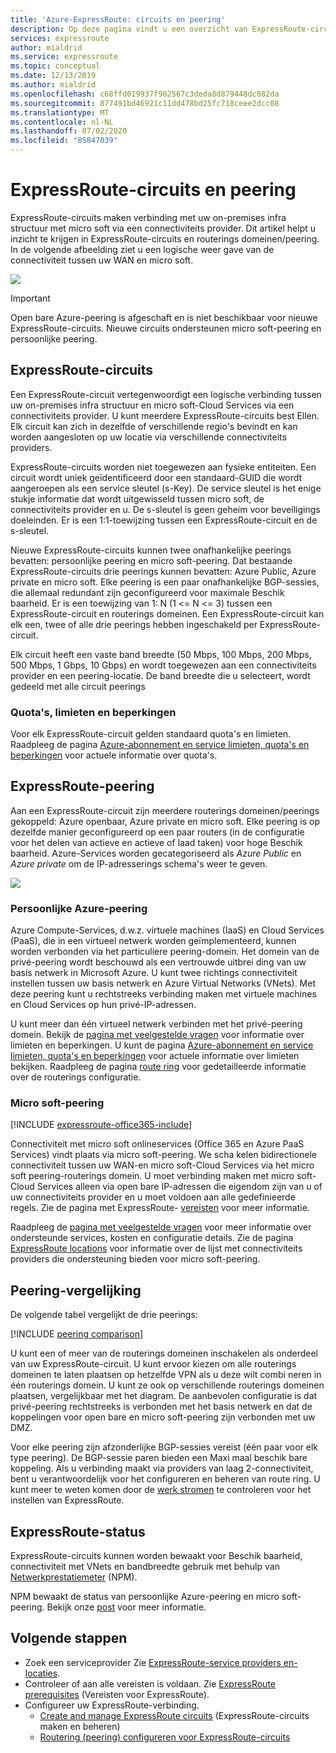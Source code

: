 ```yaml
---
title: 'Azure-ExpressRoute: circuits en peering'
description: Op deze pagina vindt u een overzicht van ExpressRoute-circuits en routerings domeinen/peering.
services: expressroute
author: mialdrid
ms.service: expressroute
ms.topic: conceptual
ms.date: 12/13/2019
ms.author: mialdrid
ms.openlocfilehash: c68ffd019937f902567c3deda8d879448dc082da
ms.sourcegitcommit: 877491bd46921c11dd478bd25fc718ceee2dcc08
ms.translationtype: MT
ms.contentlocale: nl-NL
ms.lasthandoff: 07/02/2020
ms.locfileid: "85847039"
---
```

# <a name="expressroute-circuits-and-peering"></a>ExpressRoute-circuits en peering

ExpressRoute-circuits maken verbinding met uw on-premises infra structuur met micro soft via een connectiviteits provider. Dit artikel helpt u inzicht te krijgen in ExpressRoute-circuits en routerings domeinen/peering. In de volgende afbeelding ziet u een logische weer gave van de connectiviteit tussen uw WAN en micro soft.

![](./media/expressroute-circuit-peerings/expressroute-basic.png)

> [!IMPORTANT]
> Open bare Azure-peering is afgeschaft en is niet beschikbaar voor nieuwe ExpressRoute-circuits. Nieuwe circuits ondersteunen micro soft-peering en persoonlijke peering.  
>

## <a name="expressroute-circuits"></a><a name="circuits"></a>ExpressRoute-circuits

Een ExpressRoute-circuit vertegenwoordigt een logische verbinding tussen uw on-premises infra structuur en micro soft-Cloud Services via een connectiviteits provider. U kunt meerdere ExpressRoute-circuits best Ellen. Elk circuit kan zich in dezelfde of verschillende regio's bevindt en kan worden aangesloten op uw locatie via verschillende connectiviteits providers.

ExpressRoute-circuits worden niet toegewezen aan fysieke entiteiten. Een circuit wordt uniek geïdentificeerd door een standaard-GUID die wordt aangeroepen als een service sleutel (s-Key). De service sleutel is het enige stukje informatie dat wordt uitgewisseld tussen micro soft, de connectiviteits provider en u. De s-sleutel is geen geheim voor beveiligings doeleinden. Er is een 1:1-toewijzing tussen een ExpressRoute-circuit en de s-sleutel.

Nieuwe ExpressRoute-circuits kunnen twee onafhankelijke peerings bevatten: persoonlijke peering en micro soft-peering. Dat bestaande ExpressRoute-circuits drie peerings kunnen bevatten: Azure Public, Azure private en micro soft. Elke peering is een paar onafhankelijke BGP-sessies, die allemaal redundant zijn geconfigureerd voor maximale Beschik baarheid. Er is een toewijzing van 1: N (1 <= N <= 3) tussen een ExpressRoute-circuit en routerings domeinen. Een ExpressRoute-circuit kan elk een, twee of alle drie peerings hebben ingeschakeld per ExpressRoute-circuit.

Elk circuit heeft een vaste band breedte (50 Mbps, 100 Mbps, 200 Mbps, 500 Mbps, 1 Gbps, 10 Gbps) en wordt toegewezen aan een connectiviteits provider en een peering-locatie. De band breedte die u selecteert, wordt gedeeld met alle circuit peerings

### <a name="quotas-limits-and-limitations"></a><a name="quotas"></a>Quota's, limieten en beperkingen

Voor elk ExpressRoute-circuit gelden standaard quota's en limieten. Raadpleeg de pagina [Azure-abonnement en service limieten, quota's en beperkingen](../azure-resource-manager/management/azure-subscription-service-limits.md) voor actuele informatie over quota's.

## <a name="expressroute-peering"></a><a name="routingdomains"></a>ExpressRoute-peering

Aan een ExpressRoute-circuit zijn meerdere routerings domeinen/peerings gekoppeld: Azure openbaar, Azure private en micro soft. Elke peering is op dezelfde manier geconfigureerd op een paar routers (in de configuratie voor het delen van actieve en actieve of laad taken) voor hoge Beschik baarheid. Azure-Services worden gecategoriseerd als *Azure Public* en *Azure private* om de IP-adresserings schema's weer te geven.

![](./media/expressroute-circuit-peerings/expressroute-peerings.png)

### <a name="azure-private-peering"></a><a name="privatepeering"></a>Persoonlijke Azure-peering

Azure Compute-Services, d.w.z. virtuele machines (IaaS) en Cloud Services (PaaS), die in een virtueel netwerk worden geïmplementeerd, kunnen worden verbonden via het particuliere peering-domein. Het domein van de privé-peering wordt beschouwd als een vertrouwde uitbrei ding van uw basis netwerk in Microsoft Azure. U kunt twee richtings connectiviteit instellen tussen uw basis netwerk en Azure Virtual Networks (VNets). Met deze peering kunt u rechtstreeks verbinding maken met virtuele machines en Cloud Services op hun privé-IP-adressen.  

U kunt meer dan één virtueel netwerk verbinden met het privé-peering domein. Bekijk de [pagina met veelgestelde vragen](expressroute-faqs.md) voor informatie over limieten en beperkingen. U kunt de pagina [Azure-abonnement en service limieten, quota's en beperkingen](../azure-resource-manager/management/azure-subscription-service-limits.md) voor actuele informatie over limieten bekijken.  Raadpleeg de pagina [route ring](expressroute-routing.md) voor gedetailleerde informatie over de routerings configuratie.

### <a name="microsoft-peering"></a><a name="microsoftpeering"></a>Micro soft-peering

[!INCLUDE [expressroute-office365-include](../../includes/expressroute-office365-include.md)]

Connectiviteit met micro soft onlineservices (Office 365 en Azure PaaS Services) vindt plaats via micro soft-peering. We scha kelen bidirectionele connectiviteit tussen uw WAN-en micro soft-Cloud Services via het micro soft peering-routerings domein. U moet verbinding maken met micro soft-Cloud Services alleen via open bare IP-adressen die eigendom zijn van u of uw connectiviteits provider en u moet voldoen aan alle gedefinieerde regels. Zie de pagina met ExpressRoute- [vereisten](expressroute-prerequisites.md) voor meer informatie.

Raadpleeg de [pagina met veelgestelde vragen](expressroute-faqs.md) voor meer informatie over ondersteunde services, kosten en configuratie details. Zie de pagina [ExpressRoute locations](expressroute-locations.md) voor informatie over de lijst met connectiviteits providers die ondersteuning bieden voor micro soft-peering.

## <a name="peering-comparison"></a><a name="peeringcompare"></a>Peering-vergelijking

De volgende tabel vergelijkt de drie peerings:

[!INCLUDE [peering comparison](../../includes/expressroute-peering-comparison.md)]

U kunt een of meer van de routerings domeinen inschakelen als onderdeel van uw ExpressRoute-circuit. U kunt ervoor kiezen om alle routerings domeinen te laten plaatsen op hetzelfde VPN als u deze wilt combi neren in één routerings domein. U kunt ze ook op verschillende routerings domeinen plaatsen, vergelijkbaar met het diagram. De aanbevolen configuratie is dat privé-peering rechtstreeks is verbonden met het basis netwerk en dat de koppelingen voor open bare en micro soft-peering zijn verbonden met uw DMZ.

Voor elke peering zijn afzonderlijke BGP-sessies vereist (één paar voor elk type peering). De BGP-sessie paren bieden een Maxi maal beschik bare koppeling. Als u verbinding maakt via providers van laag 2-connectiviteit, bent u verantwoordelijk voor het configureren en beheren van route ring. U kunt meer te weten komen door de [werk stromen](expressroute-workflows.md) te controleren voor het instellen van ExpressRoute.

## <a name="expressroute-health"></a><a name="health"></a>ExpressRoute-status

ExpressRoute-circuits kunnen worden bewaakt voor Beschik baarheid, connectiviteit met VNets en bandbreedte gebruik met behulp van [Netwerkprestatiemeter](https://docs.microsoft.com/azure/networking/network-monitoring-overview) (NPM).

NPM bewaakt de status van persoonlijke Azure-peering en micro soft-peering. Bekijk onze [post](https://azure.microsoft.com/blog/monitoring-of-azure-expressroute-in-preview/) voor meer informatie.

## <a name="next-steps"></a>Volgende stappen

* Zoek een serviceprovider Zie [ExpressRoute-service providers en-locaties](expressroute-locations.md).
* Controleer of aan alle vereisten is voldaan. Zie [ExpressRoute prerequisites](expressroute-prerequisites.md) (Vereisten voor ExpressRoute).
* Configureer uw ExpressRoute-verbinding.
  * [Create and manage ExpressRoute circuits](expressroute-howto-circuit-portal-resource-manager.md) (ExpressRoute-circuits maken en beheren)
  * [Routering (peering) configureren voor ExpressRoute-circuits](expressroute-howto-routing-portal-resource-manager.md)
